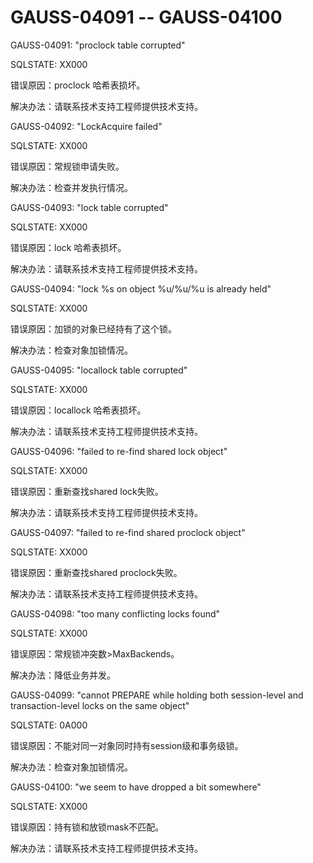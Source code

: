 # GAUSS-04091 -- GAUSS-04100<a name="ZH-CN_TOPIC_0302073390"></a>

GAUSS-04091: "proclock table corrupted"

SQLSTATE: XX000

错误原因：proclock 哈希表损坏。

解决办法：请联系技术支持工程师提供技术支持。

GAUSS-04092: "LockAcquire failed"

SQLSTATE: XX000

错误原因：常规锁申请失败。

解决办法：检查并发执行情况。

GAUSS-04093: "lock table corrupted"

SQLSTATE: XX000

错误原因：lock 哈希表损坏。

解决办法：请联系技术支持工程师提供技术支持。

GAUSS-04094: "lock %s on object %u/%u/%u is already held"

SQLSTATE: XX000

错误原因：加锁的对象已经持有了这个锁。

解决办法：检查对象加锁情况。

GAUSS-04095: "locallock table corrupted"

SQLSTATE: XX000

错误原因：locallock 哈希表损坏。

解决办法：请联系技术支持工程师提供技术支持。

GAUSS-04096: "failed to re-find shared lock object"

SQLSTATE: XX000

错误原因：重新查找shared lock失败。

解决办法：请联系技术支持工程师提供技术支持。

GAUSS-04097: "failed to re-find shared proclock object"

SQLSTATE: XX000

错误原因：重新查找shared proclock失败。

解决办法：请联系技术支持工程师提供技术支持。

GAUSS-04098: "too many conflicting locks found"

SQLSTATE: XX000

错误原因：常规锁冲突数\>MaxBackends。

解决办法：降低业务并发。

GAUSS-04099: "cannot PREPARE while holding both session-level and transaction-level locks on the same object"

SQLSTATE: 0A000

错误原因：不能对同一对象同时持有session级和事务级锁。

解决办法：检查对象加锁情况。

GAUSS-04100: "we seem to have dropped a bit somewhere"

SQLSTATE: XX000

错误原因：持有锁和放锁mask不匹配。

解决办法：请联系技术支持工程师提供技术支持。

